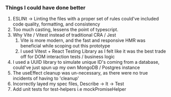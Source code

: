 ### Things I could have done better
1.  ESLINt -> Linting the files with a proper set of rules could've included code quality, formatting, and consistency
2.  Too much casting, lessens the point of typescript.
3.  Why Vite / Vitest instead of traditional CRA / Jest
    1.  Vite is more modern, and the fast and responsive HMR was beneficial while scoping out this prototype
    2.  I used Vitest + React Testing Library as I felt like it was the best trade off for DOM interaction tests / business logic
4.  I used a UUID library to simulate unique ID's coming from a database, could've just spun up my own MongoDB / Postgres instance
5.  The useEffect cleanup was un-necessary, as there were no true incidents of having to 'cleanup'
6.  Incorrectly layed my spec files, Describe -> It -> Test
7. Add unit tests for test-helpers i.e mockPromiseHelper

